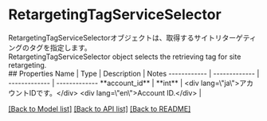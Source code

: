 # RetargetingTagServiceSelector

<div lang=\"ja\">RetargetingTagServiceSelectorオブジェクトは、取得するサイトリターゲティングのタグを指定します。</div> <div lang=\"en\">RetargetingTagServiceSelector object selects the retrieving tag for site retargeting.</div> 
## Properties
Name | Type | Description | Notes
------------ | ------------- | ------------- | -------------
**account_id** | **int** | &lt;div lang&#x3D;\&quot;ja\&quot;&gt;アカウントIDです。&lt;/div&gt; &lt;div lang&#x3D;\&quot;en\&quot;&gt;Account ID.&lt;/div&gt;  | 

[[Back to Model list]](../README.md#documentation-for-models) [[Back to API list]](../README.md#documentation-for-api-endpoints) [[Back to README]](../README.md)


